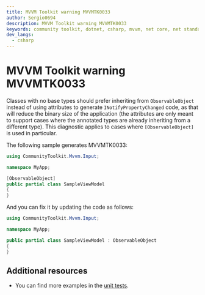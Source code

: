```yaml
---
title: MVVM Toolkit warning MVVMTK0033
author: Sergio0694
description: MVVM Toolkit warning MVVMTK0033
keywords: community toolkit, dotnet, csharp, mvvm, net core, net standard, source generators
dev_langs:
  - csharp
---
```


# MVVM Toolkit warning MVVMTK0033

Classes with no base types should prefer inheriting from `ObservableObject` instead of using attributes to generate `INotifyPropertyChanged` code, as that will reduce the binary size of the application (the attributes are only meant to support cases where the annotated types are already inheriting from a different type). This diagnostic applies to cases where `[ObservableObject]` is used in particular.

The following sample generates MVVMTK0033:

```csharp
using CommunityToolkit.Mvvm.Input;

namespace MyApp;

[ObservableObject]
public partial class SampleViewModel
{
}
```

And you can fix it by updating the code as follows:

```csharp
using CommunityToolkit.Mvvm.Input;

namespace MyApp;

public partial class SampleViewModel : ObservableObject
{
}
```

## Additional resources

- You can find more examples in the [unit tests](https://github.com/CommunityToolkit/dotnet/tree/main/tests/CommunityToolkit.Mvvm.SourceGenerators.UnitTests).
